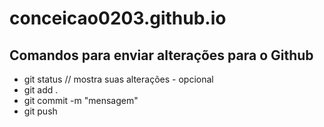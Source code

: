 # conceicao0203.github.io


## Comandos para enviar alterações para o Github

- git status // mostra suas alterações - opcional
- git add .
- git commit -m "mensagem"
- git push 
